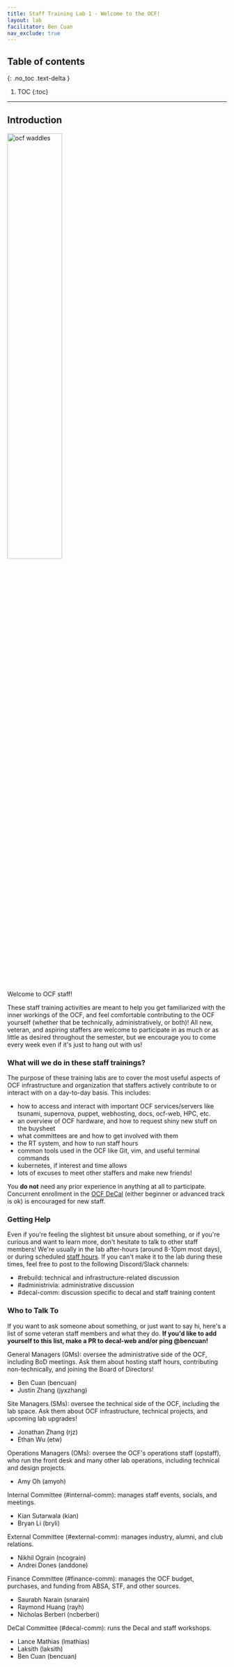 ```yaml
---
title: Staff Training Lab 1 - Welcome to the OCF!
layout: lab
facilitator: Ben Cuan
nav_exclude: true
---
```


## Table of contents
{: .no_toc .text-delta }

1. TOC
{:toc}

---


## Introduction

<img src="../../assets/images/labs/s1/ocf-waddles.png" alt="ocf waddles" width="50%"/>

Welcome to OCF staff!

These staff training activities are meant to help you get familiarized with the inner workings of the OCF, and feel comfortable contributing to the OCF yourself (whether that be technically, administratively, or both)! All new, veteran, and aspiring staffers are welcome to participate in as much or as little as desired throughout the semester, but we encourage you to come every week even if it's just to hang out with us!

### What will we do in these staff trainings?
The purpose of these training labs are to cover the most useful aspects of OCF infrastructure and organization that staffers actively contribute to or interact with on a day-to-day basis. This includes:
* how to access and interact with important OCF services/servers like tsunami, supernova, puppet, webhosting, docs, ocf-web, HPC, etc.
* an overview of OCF hardware, and how to request shiny new stuff on the buysheet
* what committees are and how to get involved with them
* the RT system, and how to run staff hours
* common tools used in the OCF like Git, vim, and useful terminal commands
* kubernetes, if interest and time allows
* lots of excuses to meet other staffers and make new friends!

You **do not** need any prior experience in anything at all to participate. Concurrent enrollment in the [OCF DeCal](https://decal.ocf.berkeley.edu/) (either beginner or advanced track is ok) is encouraged for new staff.


### Getting Help
Even if you're feeling the slightest bit unsure about something, or if you're curious and want to learn more, don't hesitate to talk to other staff members! We're usually in the lab after-hours (around 8-10pm most days), or during scheduled [staff hours](https://www.ocf.berkeley.edu/staff-hours). If you can't make it to the lab during these times, feel free to post to the following Discord/Slack channels:
* #rebuild: technical and infrastructure-related discussion
* #administrivia: administrative discussion
* #decal-comm: discussion specific to decal and staff training content

### Who to Talk To
If you want to ask someone about something, or just want to say hi, here's a list of some veteran staff members and what they do. **If you'd like to add yourself to this list, make a PR to decal-web and/or ping @bencuan!**

General Managers (GMs): oversee the administrative side of the OCF, including BoD meetings. Ask them about hosting staff hours, contributing non-technically, and joining the Board of Directors!
* Ben Cuan (bencuan) 
* Justin Zhang (jyxzhang)

Site Managers (SMs): oversee the technical side of the OCF, including the lab space. Ask them about OCF infrastructure, technical projects, and upcoming lab upgrades!
* Jonathan Zhang (rjz)
* Ethan Wu (etw)

Operations Managers (OMs): oversee the OCF's operations staff (opstaff), who run the front desk and many other lab operations, including technical and design projects.
* Amy Oh (amyoh)

Internal Committee (#internal-comm): manages staff events, socials, and meetings. 
* Kian Sutarwala (kian)
* Bryan Li (bryli)

External Committee (#external-comm): manages industry, alumni, and club relations.
* Nikhil Ograin (ncograin)
* Andrei Dones (anddone)

Finance Committee (#finance-comm): manages the OCF budget, purchases, and funding from ABSA, STF, and other sources.
* Saurabh Narain (snarain)
* Raymond Huang (rayh)
* Nicholas Berberi (ncberberi)

DeCal Committee (#decal-comm): runs the Decal and staff workshops.
* Lance Mathias (lmathias)
* Laksith (laksith)
* Ben Cuan (bencuan)